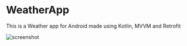 # WeatherApp
This is a Weather app for Android made using Kotlin, MVVM and Retrofit

![screenshot](https://i.ibb.co/GTFgKnX/Screenshot-20210610-161207.png)
